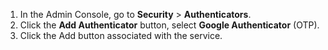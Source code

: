 1. In the Admin Console, go to **Security** > **Authenticators**.
2. Click the **Add Authenticator** button, select **Google Authenticator** (OTP).
3. Click the Add button associated with the service.
